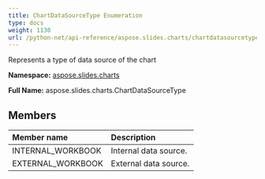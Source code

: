 ```yaml
---
title: ChartDataSourceType Enumeration
type: docs
weight: 1130
url: /python-net/api-reference/aspose.slides.charts/chartdatasourcetype/
---
```


Represents a type of data source of the chart

**Namespace:** [aspose.slides.charts](/slides/python-net/api-reference/aspose.slides.charts/)

**Full Name:** aspose.slides.charts.ChartDataSourceType



## **Members**
|**Member name**|**Description**|
| :- | :- |
|INTERNAL_WORKBOOK|Internal data source.|
|EXTERNAL_WORKBOOK|External data source.|
